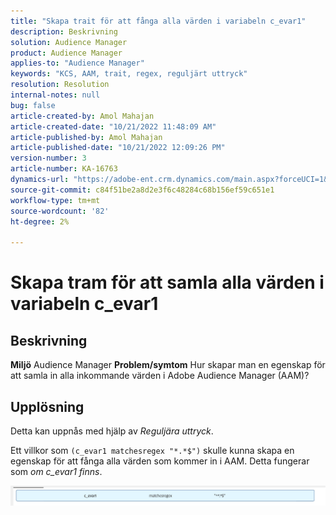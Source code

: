 ```yaml
---
title: "Skapa trait för att fånga alla värden i variabeln c_evar1"
description: Beskrivning
solution: Audience Manager
product: Audience Manager
applies-to: "Audience Manager"
keywords: "KCS, AAM, trait, regex, reguljärt uttryck"
resolution: Resolution
internal-notes: null
bug: false
article-created-by: Amol Mahajan
article-created-date: "10/21/2022 11:48:09 AM"
article-published-by: Amol Mahajan
article-published-date: "10/21/2022 12:09:26 PM"
version-number: 3
article-number: KA-16763
dynamics-url: "https://adobe-ent.crm.dynamics.com/main.aspx?forceUCI=1&pagetype=entityrecord&etn=knowledgearticle&id=72ee6e3a-3651-ed11-bba2-0022480869de"
source-git-commit: c84f51be2a8d2e3f6c48284c68b156ef59c651e1
workflow-type: tm+mt
source-wordcount: '82'
ht-degree: 2%

---
```


# Skapa tram för att samla alla värden i variabeln c_evar1

## Beskrivning

<b>Miljö</b>
Audience Manager
<b>Problem/symtom</b>
Hur skapar man en egenskap för att samla in alla inkommande värden i Adobe Audience Manager (AAM)?


## Upplösning


Detta kan uppnås med hjälp av *Reguljära uttryck*.

Ett villkor som `(c_evar1 matchesregex "*.*$")` skulle kunna skapa en egenskap för att fånga alla värden som kommer in i AAM. Detta fungerar som *om c_evar1 finns*.



![](assets/1b1452cb-a86b-eb11-a812-00224803aaf7.png)
